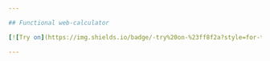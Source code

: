 ```yaml
---

## Functional web-calculator

[![Try on](https://img.shields.io/badge/-try%20on-%23ff8f2a?style=for-the-badge)]()

---
```

